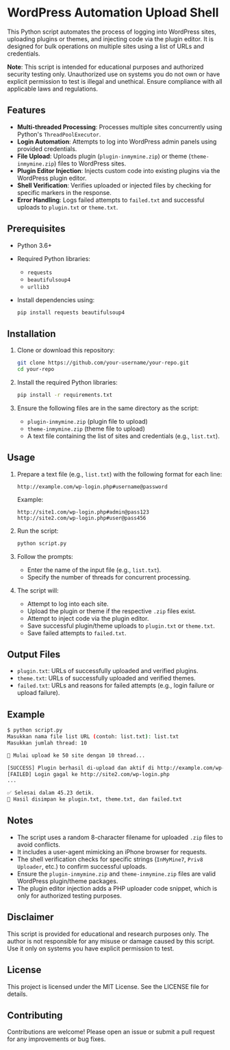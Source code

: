# WordPress Automation Upload Shell

This Python script automates the process of logging into WordPress sites, uploading plugins or themes, and injecting code via the plugin editor. It is designed for bulk operations on multiple sites using a list of URLs and credentials.

**Note**: This script is intended for educational purposes and authorized security testing only. Unauthorized use on systems you do not own or have explicit permission to test is illegal and unethical. Ensure compliance with all applicable laws and regulations.

## Features

- **Multi-threaded Processing**: Processes multiple sites concurrently using Python's `ThreadPoolExecutor`.
- **Login Automation**: Attempts to log into WordPress admin panels using provided credentials.
- **File Upload**: Uploads plugin (`plugin-inmymine.zip`) or theme (`theme-inmymine.zip`) files to WordPress sites.
- **Plugin Editor Injection**: Injects custom code into existing plugins via the WordPress plugin editor.
- **Shell Verification**: Verifies uploaded or injected files by checking for specific markers in the response.
- **Error Handling**: Logs failed attempts to `failed.txt` and successful uploads to `plugin.txt` or `theme.txt`.

## Prerequisites

- Python 3.6+
- Required Python libraries:
  - `requests`
  - `beautifulsoup4`
  - `urllib3`
- Install dependencies using:

  ```bash
  pip install requests beautifulsoup4
  ```

## Installation

1. Clone or download this repository:

   ```bash
   git clone https://github.com/your-username/your-repo.git
   cd your-repo
   ```
2. Install the required Python libraries:

   ```bash
   pip install -r requirements.txt
   ```
3. Ensure the following files are in the same directory as the script:
   - `plugin-inmymine.zip` (plugin file to upload)
   - `theme-inmymine.zip` (theme file to upload)
   - A text file containing the list of sites and credentials (e.g., `list.txt`).

## Usage

1. Prepare a text file (e.g., `list.txt`) with the following format for each line:

   ```
   http://example.com/wp-login.php#username@password
   ```

   Example:

   ```
   http://site1.com/wp-login.php#admin@pass123
   http://site2.com/wp-login.php#user@pass456
   ```

2. Run the script:

   ```bash
   python script.py
   ```

3. Follow the prompts:

   - Enter the name of the input file (e.g., `list.txt`).
   - Specify the number of threads for concurrent processing.

4. The script will:

   - Attempt to log into each site.
   - Upload the plugin or theme if the respective `.zip` files exist.
   - Attempt to inject code via the plugin editor.
   - Save successful plugin/theme uploads to `plugin.txt` or `theme.txt`.
   - Save failed attempts to `failed.txt`.

## Output Files

- `plugin.txt`: URLs of successfully uploaded and verified plugins.
- `theme.txt`: URLs of successfully uploaded and verified themes.
- `failed.txt`: URLs and reasons for failed attempts (e.g., login failure or upload failure).

## Example

```bash
$ python script.py
Masukkan nama file list URL (contoh: list.txt): list.txt
Masukkan jumlah thread: 10

🚀 Mulai upload ke 50 site dengan 10 thread...

[SUCCESS] Plugin berhasil di-upload dan aktif di http://example.com/wp-content/plugins/random123/install.php
[FAILED] Login gagal ke http://site2.com/wp-login.php
...

✅ Selesai dalam 45.23 detik.
📄 Hasil disimpan ke plugin.txt, theme.txt, dan failed.txt
```

## Notes

- The script uses a random 8-character filename for uploaded `.zip` files to avoid conflicts.
- It includes a user-agent mimicking an iPhone browser for requests.
- The shell verification checks for specific strings (`InMyMine7`, `Priv8 Uploader`, etc.) to confirm successful uploads.
- Ensure the `plugin-inmymine.zip` and `theme-inmymine.zip` files are valid WordPress plugin/theme packages.
- The plugin editor injection adds a PHP uploader code snippet, which is only for authorized testing purposes.

## Disclaimer

This script is provided for educational and research purposes only. The author is not responsible for any misuse or damage caused by this script. Use it only on systems you have explicit permission to test.

## License

This project is licensed under the MIT License. See the LICENSE file for details.

## Contributing

Contributions are welcome! Please open an issue or submit a pull request for any improvements or bug fixes.